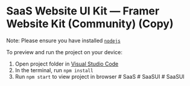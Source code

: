 
  # SaaS Website UI Kit — Framer Website Kit (Community) (Copy)

  Note: Please ensure you have installed <code><a href="https://nodejs.org/en/download/">nodejs</a></code>

  To preview and run the project on your device:
  1) Open project folder in <a href="https://code.visualstudio.com/download">Visual Studio Code</a>
  2) In the terminal, run `npm install`
  3) Run `npm start` to view project in browser
  #   S a a S  
 #   S a a S U I  
 #   S a a S U I  
 
